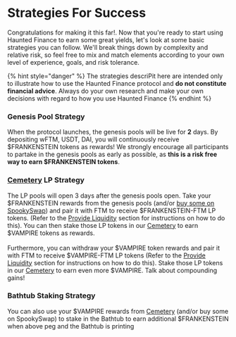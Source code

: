 # Strategies For Success

Congratulations for making it this far!. Now that you're ready to start using Haunted Finance to earn some great yields, let's look at some basic strategies you can follow. We'll break things down by complexity and relative risk, so feel free to mix and match elements according to your own level of experience, goals, and risk tolerance.

{% hint style="danger" %}
The strategies descriPit here are intended only to illustrate how to use the Haunted Finance protocol and **do not constitute financial advice**. Always do your own research and make your own decisions with regard to how you use Haunted Finance
{% endhint %}

### **Genesis Pool Strategy**

When the protocol launches, the genesis pools will be live for **2** days. By depositing wFTM, USDT, DAI, you will continuously receive $FRANKENSTEIN tokens as rewards! We strongly encourage all participants to partake in the genesis pools as early as possible, as **this is a risk free way to earn $FRANKENSTEIN tokens**.

### [Cemetery](https://hauntedfinance.app/Cemetery) **LP Strategy**

The LP pools will open 3 days after the genesis pools open. Take your $FRANKENSTEIN rewards from the genesis pools (and/or [buy some on SpookySwap](../vagina-finance-protocol/broken-reference/)) and pair it with FTM to receive $FRANKENSTEIN-FTM LP tokens. (Refer to the [Provide Liquidity](../vagina-finance-protocol/broken-reference/) section for instructions on how to do this). You can then stake those LP tokens in our [Cemetery](https://hauntedfinance.app/Cemetery) to earn $VAMPIRE tokens as rewards.\
\
Furthermore, you can withdraw your $VAMPIRE token rewards and pair it with FTM to receive $VAMPIRE-FTM LP tokens (Refer to the [Provide Liquidity](../vagina-finance-protocol/broken-reference/) section for instructions on how to do this). Stake those LP tokens in our [Cemetery](https://hauntedfinance.app/Cemetery) to earn even more $VAMPIRE. Talk about compounding gains!

### Bathtub **Staking Strategy**

You can also use your $VAMPIRE rewards from [Cemetery](https://hauntedfinance.app/Cemetery) (and/or buy some on SpookySwap) to stake in the Bathtub to earn additional $FRANKENSTEIN when above peg and the Bathtub is printing
